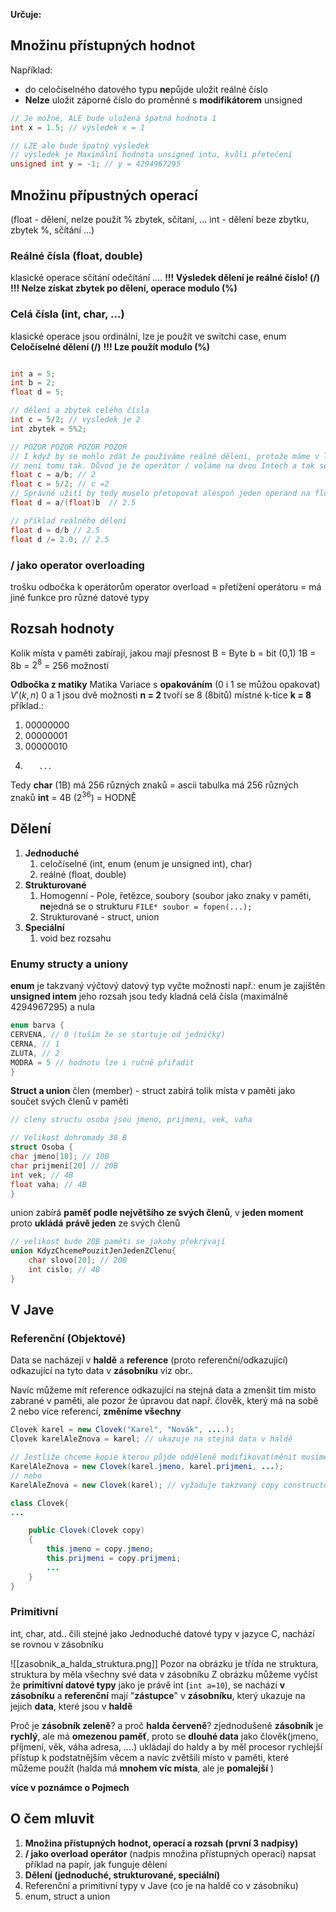 
**Určuje:**
## Množinu přístupných **hodnot**
Například:
- do celočíselného datového typu **ne**půjde uložit reálné číslo
- **Nelze** uložit záporné číslo do proměnné s **modifikátorem** unsigned 
```c
// Je možné, ALE bude uložená špatná hodnota 1
int x = 1.5; // výsledek x = 1

// LZE ale bude špatný výsledek
// výsledek je Maximální hodnota unsigned intu, kvůli přetečení
unsigned int y = -1; // y = 4294967295
```

## Množinu přípustných **operací**
(float - dělení, nelze použít % zbytek, sčítaní, ... int - dělení beze zbytku, zbytek %, sčítání ...)
### Reálné čísla (float, double)
klasické operace sčítání odečítání ....
**!!! Výsledek dělení je reálné číslo! (/)**
**!!! Nelze získat zbytek po dělení, operace modulo (%)**
### Celá čísla (int, char, ...)
klasické operace
jsou ordinální, lze je použít ve switchi case, enum
**Celočíselné dělení (/)**
**!!! Lze použít modulo (%)** 

```c

int a = 5;
int b = 2;
float d = 5;

// dělení a zbytek celého čísla
int c = 5/2; // vysledek je 2
int zbytek = 5%2;

// POZOR POZOR POZOR POZOR
// I když by se mohlo zdát že používáme reálné dělení, protože máme v levo float
// není tomu tak. Důvod je že operátor / voláme na dvou Intech a tak se použije celočíselné dělení
float c = a/b; // 2
float c = 5/2; // c =2
// Správné užití by tedy muselo přetopovat alespoň jeden operand na float e.g.
float d = a/(float)b  // 2.5

// příklad reálného dělení
float d = d/b // 2.5
float d /= 2.0; // 2.5


```

### / jako operator overloading
trošku odbočka k operátorům
operator overload = přetížení operátoru = má jiné funkce pro různé datové typy

## Rozsah hodnoty 
Kolik místa v paměti zabírají, jakou mají přesnost
B = Byte
b = bit (0,1)
1B = 8b = $2^8$  =  256 možností

**Odbočka z matiky**
Matika Variace s **opakováním** (0 i 1 se můžou opakovat)
$V'(k,n)$
0 a 1 jsou dvě možnosti **n = 2** 
tvoří se 8 (8bitů) místné k-tice  **k = 8**
příklad.:
1. 00000000
2. 00000001
3. 00000010
4.        ...

Tedy **char** (1B) má 256 různých znaků = ascii tabulka má 256 různých znaků
**int** = 4B ($2^{36}$) = HODNĚ


## Dělení 
1. **Jednoduché** 
	1. celočíselné (int, enum (enum je unsigned int), char)
	2. reálné (float, double)
2. **Strukturované**
	1. Homogenní - Pole, řetězce, soubory (soubor jako znaky v paměti, **ne**jedná se o strukturu `FILE* soubor = fopen(...);` 
	2. Strukturované - struct, union
3. **Speciální**
	1. void bez rozsahu


### Enumy structy a uniony

**enum** je takzvaný výčtový datový typ vyčte možnosti např.:
enum je zajištěn **unsigned intem** jeho rozsah jsou tedy kladná celá čísla (maximálně 4294967295) a nula
```c
enum barva {
CERVENA, // 0 (tuším že se startuje od jedničky)
CERNA, // 1
ZLUTA, // 2
MODRA = 5 // hodnotu lze i ručně přiřadit
}
```

**Struct a union**
člen (member) - 
struct zabírá tolik místa v paměti jako součet svých členů v paměti
```c
// cleny structu osoba jsou jmeno, prijmeni, vek, vaha

// Velikost dohromady 38 B
struct Osoba {
char jmeno[10]; // 10B 
char prijmeni[20] // 20B
int vek; // 4B
float vaha; // 4B
}
```

union zabírá **paměť podle největšího ze svých členů**, v **jeden moment** proto **ukládá** **právě jeden** ze svých členů
```c
// velikost bude 20B paměti se jakoby překrývají
union KdyzChcemePouzitJenJedenZClenu{
	char slovo[20]; // 20B
	int cislo; // 4B
}
```


## V Jave
### Referenční (Objektové)
Data se nacházejí v **haldě** a **reference** (proto referenční/odkazující) odkazující na tyto data v **zásobníku**  viz obr..

Navíc můžeme mít reference odkazující na stejná data a zmenšit tím místo zabrané v paměti, ale pozor že úpravou dat např. člověk, který má na sobě 2 nebo více referencí, **změníme všechny**

```java
Clovek karel = new Clovek("Karel", "Novák", ....);
Clovek karelAleZnova = karel; // ukazuje na stejná data v haldě

// Jestliže chceme kopie kterou půjde odděleně modifikovat(měnit musíme vytvořit tzn. hlubokou kopii)
KarelAleZnova = new Clovek(karel.jmeno, karel.prijmeni, ...);
// nebo
KarelAleZnova = new Clovek(karel); // vyžaduje takzvaný copy constructor

class Clovek{
...

	public Clovek(Clovek copy)
	{
		this.jmeno = copy.jmeno;
		this.prijmeni = copy.prijmeni;
		...
	}
}

```
### Primitivní
int, char, atd.. čili stejné jako Jednoduché datové typy v jazyce C, nachází se rovnou v zásobníku

![[zasobnik_a_halda_struktura.png]]
Pozor na obrázku je třída ne struktura, struktura by měla všechny své data v zásobníku
Z obrázku můžeme vyčíst že **primitivní datové typy** jako je právě int (`int a=10`), se nachází **v zásobníku**
a **referenční** mají "**zástupce**" v **zásobníku**, který ukazuje na jejich **data**, které jsou v **haldě**

Proč je **zásobník zeleně**? a proč **halda červeně**?
zjednodušeně **zásobník** je **rychlý**, ale má **omezenou paměť**, proto se **dlouhé data** jako člověk(jmeno, příjmení, věk, váha adresa, ....) ukládají do haldy a by měl procesor rychlejší přístup k podstatnějším věcem a navíc zvětšili místo v paměti, které můžeme použít (halda má **mnohem víc místa**, ale je **pomalejší** )

**více v poznámce o Pojmech**

## O čem mluvit
1. **Množina přístupných hodnot, operací a rozsah (první 3 nadpisy)**
2. **/ jako overload operátor** (nadpis množina přístupných operací)
		napsat příklad na papír, jak funguje dělení
3. **Dělení (jednoduché, strukturované, speciální)**
4. Referenční a primitivní typy v Jave (co je na haldě co v zásobníku)
5.  enum, struct a union

